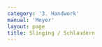 ```yaml
---
category: '3. Handwork'
manual: 'Meyer'
layout: page
title: Slinging / Schlaudern
---
```


<link rel="import" href="/bower_components/polymer/polymer.html">
<link rel="import" href="shared-styles.html">

<dom-module id="{{ page.url | split:'/' | last | remove: '.html' }}-element">
  <template>
    <style include="shared-styles">
      :host {
        display: block;

        padding: 10px;
      }
    </style>

    <div class="card">

      <h1>{{ page.title }}</h1>


      <p>Transcription:</p>
      <blockquote><p>This is simply when you let a cut fly with a fling against your opponent's head.</p>

      <blockquote><p>For example, position yourself in the guard of the Fool and pull your sword back through by your right side; just as you pull your sword back, step with your right foot toward your opponent and sling your cut at their head.</p></blockquote>

      <p>This Slinging Cut shall fly just as a stone is thrown from a sling. Whatever else is necessary concerning slinging you will find written later in the section on devices.</p>
      </blockquote>

    </div>
  </template>

  <script>
    Polymer({
      is: '{{ page.url | split:'/' | last | remove: '.html' }}-element',
    });
  </script>
</dom-module>